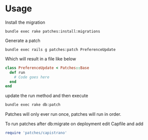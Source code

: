 # Usage

Install the migration

```
bundle exec rake patches:install:migrations
```

Generate a patch

```
bundle exec rails g patches:patch PreferenceUpdate
```

Which will result in a file like below

```ruby
class PreferenceUpdate < Patches::Base
  def run
    # Code goes here
  end
end
```

update the run method and then execute


```bash
bundle exec rake db:patch
```

Patches will only ever run once, patches will run in order.

To run patches after db:migrate on deployment edit Capfile and add

```ruby
require 'patches/capistrano'
```

